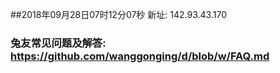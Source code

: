 ##2018年09月28日07时12分07秒 新址: 142.93.43.170
### 兔友常见问题及解答: https://github.com/wanggonging/d/blob/w/FAQ.md
